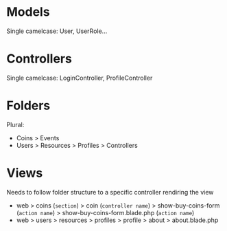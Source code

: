 # Models
Single camelcase: User, UserRole...

# Controllers
Single camelcase: LoginController, ProfileController

# Folders
Plural: 
- Coins > Events
- Users > Resources > Profiles > Controllers

# Views
Needs to follow folder structure to a specific controller rendiring the view
- web > coins (`section`) > coin (`controller name`) > show-buy-coins-form (`action name`) > show-buy-coins-form.blade.php (`action name`)
- web > users > resources > profiles > profile > about > about.blade.php